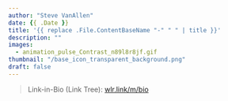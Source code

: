 ```yaml
---
author: "Steve VanAllen"
date: {{ .Date }}
title: '{{ replace .File.ContentBaseName "-" " " | title }}'
description: ""
images:
  - animation_pulse_Contrast_n89l8r8jf.gif
thumbnail: "/base_icon_transparent_background.png"
draft: false
---
```


> Link-in-Bio (Link Tree): [wlr.link/m/bio](https://wlr.link/m/bio)
